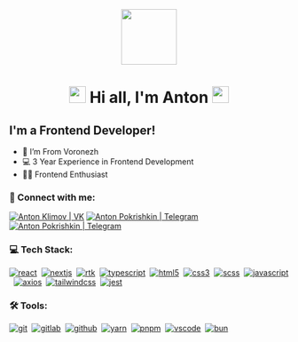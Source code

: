 <div align='center'>
  <img src="https://media.giphy.com/media/M9gbBd9nbDrOTu1Mqx/giphy.gif" width="100"/>
  <h1>
    <img src="https://media.giphy.com/media/hvRJCLFzcasrR4ia7z/giphy.gif" width="30px"/>
     Hi all, I'm Anton
    <img src="https://media.giphy.com/media/hvRJCLFzcasrR4ia7z/giphy.gif" width="30px"/>
  </h1>
</div>



 ## I'm a Frontend Developer!

- 📍 I’m From Voronezh
- 💻 3 Year Experience in Frontend Development
- 👨‍💻 Frontend Enthusiast

### 🤝 Connect with me:

[<img alt="Anton Klimov | VK" src="https://img.shields.io/badge/vk-4680C2.svg?&style=for-the-badge&logo=vk&logoColor=white" />][vk]
[<img alt="Anton Pokrishkin | Telegram" src="https://img.shields.io/badge/telegram-2ca5e0.svg?style=for-the-badge&logo=telegram&logoColor=fff" />][telegram]
[<img alt="Anton Pokrishkin | Telegram" src="https://img.shields.io/badge/Gmail-D14836.svg?style=for-the-badge&logo=gmail&logoColor=white" />][email]


### 💻 Tech Stack:

[<img alt="react" src="https://img.shields.io/badge/react-61DAFB.svg?&style=for-the-badge&logo=react&logoColor=fff" />](https://react.dev/)&nbsp;
[<img alt="nextjs" src="https://img.shields.io/badge/Next-black?style=for-the-badge&logo=next.js&logoColor=white" />](https://nextjs.org/)&nbsp;
[<img alt="rtk" src="https://img.shields.io/badge/rtk-593d88.svg?style=for-the-badge&logo=redux&logoColor=fff" />](https://redux-toolkit.js.org/)&nbsp;
[<img alt="typescript" src="https://img.shields.io/badge/typescript-007ACC.svg?&style=for-the-badge&logo=typescript&logoColor=fff" />](https://www.typescriptlang.org/)&nbsp;
[<img alt="html5" src="https://img.shields.io/badge/html-E34F26.svg?&style=for-the-badge&logo=html5&logoColor=fff" />](https://developer.mozilla.org/en-US/docs/Web/HTML)&nbsp;
[<img alt="css3" src="https://img.shields.io/badge/css-1572B6.svg?&style=for-the-badge&logo=css3&logoColor=fff" />](https://developer.mozilla.org/en-US/docs/Web/CSS)&nbsp;
[<img alt="scss" src="https://img.shields.io/badge/sass-CF649A.svg?&style=for-the-badge&logo=sass&logoColor=fff" />](https://sass-lang.com/)&nbsp;
[<img alt="javascript" src="https://img.shields.io/badge/javascript-F7DF1E.svg?&style=for-the-badge&logo=javascript&logoColor=fff" />](https://learn.javascript.ru/)&nbsp;
[<img alt="axios" src="https://img.shields.io/badge/axios-5a29e4.svg?style=for-the-badge&logo=axios&logoColor=fff" />](https://axios-http.com/)&nbsp;
[<img alt="tailwindcss" src="https://img.shields.io/badge/tailwindcss-%2338B2AC.svg?style=for-the-badge&logo=tailwind-css&logoColor=white" />](https://tailwindcss.com/)&nbsp;
[<img alt="jest" src="https://img.shields.io/badge/jest-ac5561.svg?style=for-the-badge&logo=jest&logoColor=fff" />](https://jestjs.io/)&nbsp;


### 🛠 Tools:

[<img alt="git" src="https://img.shields.io/badge/git-F05033.svg?&style=for-the-badge&logo=git&logoColor=fff" />](https://git-scm.com/)&nbsp;
[<img alt="gitlab" src="https://img.shields.io/badge/gitlab-fc6d25.svg?style=for-the-badge&logo=gitlab&logoColor=fff" />][gitlab]&nbsp;
[<img alt="github" src="https://img.shields.io/badge/github-000.svg?&style=for-the-badge&logo=github&logoColor=fff" />][github]&nbsp;
[<img alt="yarn" src="https://img.shields.io/badge/yarn-%232C8EBB.svg?style=for-the-badge&logo=yarn&logoColor=white" />](https://yarnpkg.com/)&nbsp;
[<img alt="pnpm" src="https://img.shields.io/badge/pnpm-%234a4a4a.svg?style=for-the-badge&logo=pnpm&logoColor=f69220" />](https://pnpm.io/)&nbsp;
[<img alt="vscode" src="https://img.shields.io/badge/vscode-007ACC.svg?&style=for-the-badge&logo=visual-studio-code&logoColor=fff" />](https://code.visualstudio.com/)&nbsp;
[<img alt="bun" src="https://img.shields.io/badge/bun-000.svg?&style=for-the-badge&logo=bun&logoColor=fff" />](https://bun.sh/)&nbsp;





[vk]: https://vk.com/happen_gaggen
[telegram]: https://t.me/volchugovap
[email]: https://toni.volchugov2@gmail.com
[gitlab]:https://gitlab.evkid.ru/volchugovap
[github]:https://github.com/volchugovap
